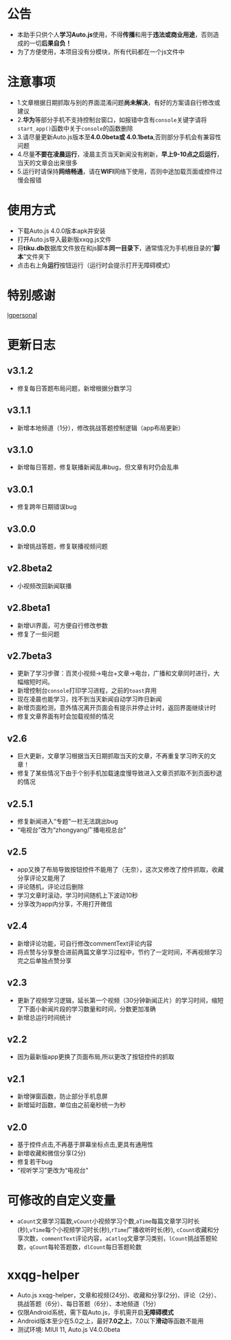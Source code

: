 # 公告
* 本助手只供个人**学习Auto.js**使用，不得**传播**和用于**违法或商业用途**，否则造成的一切**后果自负！**
* 为了方便使用，本项目没有分模块，所有代码都在一个js文件中

# 注意事项
* 1.文章根据日期抓取与别的界面混淆问题**尚未解决**，有好的方案请自行修改或建议
* 2.**华为**等部分手机不支持控制台窗口，如报错中含有`console`关键字请将`start_app()`函数中关于`console`的函数删除
* 3.请尽量更新Auto.js版本至**4.0.0beta或 4.0.1beta**,否则部分手机会有兼容性问题
* 4.尽量**不要在凌晨运行**，凌晨主页当天新闻没有刷新，**早上9-10点之后运行**，当天的文章会出来很多
* 5.运行时请保持**网络畅通**，请在**WIFI**网络下使用，否则中途加载页面或控件过慢会报错

# 使用方式
* 下载Auto.js 4.0.0版本apk并安装
* 打开Auto.js导入最新版xxqg.js文件
* 将**tiku.db**数据库文件放在和js脚本**同一目录下**，通常情况为手机根目录的“**脚本**”文件夹下
* 点击右上角**运行**按钮运行（运行时会提示打开无障碍模式）

# 特别感谢
[lgpersonal](https://github.com/lgpersonal/LazyStudy)

# 更新日志
## v3.1.2
* 修复每日答题布局问题，新增根据分数学习
## v3.1.1
* 新增本地频道（1分），修改挑战答题控制逻辑（app布局更新）
## v3.1.0
* 新增每日答题，修复联播新闻乱串bug，但文章有时仍会乱串
## v3.0.1
* 修复跨年日期错误bug
## v3.0.0
* 新增挑战答题，修复联播视频问题
## v2.8beta2
* 小视频改回新闻联播
## v2.8beta1
* 新增UI界面，可方便自行修改参数
* 修复了一些问题
## v2.7beta3
* 更新了学习步骤：百灵小视频->电台+文章->电台，广播和文章同时进行，大幅缩短时间。
* 新增控制台`console`打印学习进程，之前的`toast`弃用
* 现在凌晨也能学习，找不到当天新闻自动学习昨日新闻
* 新增页面检测，意外情况离开页面会有提示并停止计时，返回界面继续计时
* 修复文章界面有时会加载视频的情况
## v2.6
* 巨大更新，文章学习根据当天日期抓取当天的文章，不再重复学习昨天的文章！
* 修复了某些情况下由于个别手机加载速度慢导致进入文章页抓取不到页面秒退的情况
## v2.5.1
* 修复新闻进入“专题”一栏无法跳出bug
* “电视台”改为“zhongyang广播电视总台”
## v2.5
* app又换了布局导致按钮控件不能用了（无奈），这次又修改了控件抓取，收藏分享评论又能用了
* 评论随机，评论过后删除
* 学习文章时滚动，学习时间随机上下波动10秒
* 分享改为app内分享，不用打开微信
## v2.4
* 新增评论功能，可自行修改commentText评论内容
* 将点赞与分享整合进前两篇文章学习过程中，节约了一定时间，不再视频学习完之后单独点赞分享
## v2.3
* 更新了视频学习逻辑，延长第一个视频（30分钟新闻正片）的学习时间，缩短了下面小新闻片段的学习数量和时间，分数更加准确
* 新增总运行时间统计
## v2.2
* 因为最新版app更换了页面布局,所以更改了按钮控件的抓取
## v2.1
* 新增弹窗函数，防止部分手机息屏
* 新增延时函数，单位由之前毫秒统一为秒
## v2.0
* 基于控件点击,不再基于屏幕坐标点击,更具有通用性
* 新增收藏和微信分享(2分)
* 修复若干bug
* “视听学习”更改为“电视台”

# 可修改的自定义变量
* `aCount`文章学习篇数,`vCount`小视频学习个数,`aTime`每篇文章学习时长(秒),`vTime`每个小视频学习时长(秒),`rTime`广播收听时长(秒), `cCount`收藏和分享次数，`commentText`评论内容，`aCatlog`文章学习类别，`lCount`挑战答题轮数，`qCount`每轮答题数，`dlCount`每日答题轮数

# xxqg-helper
* Auto.js xxqg-helper，文章和视频(24分)、收藏和分享(2分)、评论（2分）、挑战答题（6分）、每日答题（6分）、本地频道（1分）
* 仅限Android系统，需下载Auto.js，手机需开启**无障碍模式**
* Android版本至少在5.0之上，最好**7.0之上**，7.0以下**滑动**等函数不能用
* 测试环境: MIUI 11, Auto.js V4.0.0beta
